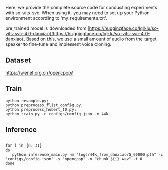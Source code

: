 Here, we provide the complete source code for conducting experiments with so-vits-svc. When using it, you may need to set up your Python environment according to 'my_requirements.txt'.

pre_trained model is downloaded from [https://huggingface.co/lqlklu/so-vits-svc-4.0-danxiao](https://huggingface.co/lqlklu/so-vits-svc-4.0-danxiao). Based on this, we use a small amount of audio from the target speaker to fine-tune and implement voice cloning.

## Dataset
https://wenet.org.cn/opencpop/

## Train
```
python resample.py;
python preprocess_flist_config.py;
python preprocess_hubert_f0.py;
python train.py -c configs/config.json -m 44k
```

## Inference
```

for i in {0..31}
do
   python inference_main.py -m "logs/44k_from_danxiao/G_60000.pth" -c "configs/config.json" -s "opencpop" -n "chunk_${i}.wav" -t 0
done
```